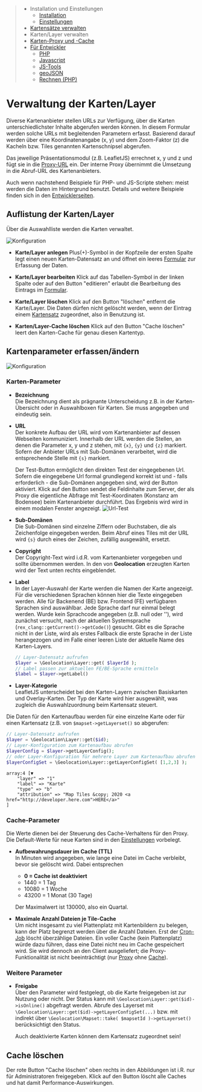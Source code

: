 > - Installation und Einstellungen
>   - [Installation](install.md)
>   - [Einstellungen](settings.md)
> - [Kartensätze verwalten](mapset.md)
> - Karten/Layer verwalten
> - [Karten-Proxy und -Cache](proxy_cache.md)
> - [Für Entwickler](devphp.md)
>   - [PHP](devphp.md)
>   - [Javascript](devjs.md)
>   - [JS-Tools](devtools.md)
>   - [geoJSON](devgeojson.md)
>   - [Rechnen (PHP)](devmath.md)

# Verwaltung der Karten/Layer

Diverse Kartenanbieter stellen URLs zur Verfügung, über die Karten unterschiedlichster Inhalte
abgerufen werden können. In diesem Formular werden solche URLs mit begleitenden Parametern erfasst.
Basierend darauf werden über eine Koordinatenangabe (x, y) und dem Zoom-Faktor (z) die Kacheln bzw.
Tiles genannten Kartenschnipsel abgerufen.

Das jeweilige Präsentationsmodul (z.B. LeafletJS) errechnet x, y und z und fügt sie in die
[Proxy-URL](proxy_cache.md#url) ein. Der interne Proxy übernimmt die Umsetzung in die Abruf-URL des
Kartenanbieters.

Auch wenn nachstehend Beispiele für PHP- und JS-Scripte stehen: meist werden die Daten im
Hintergrund benutzt. Details und weitere Beispiele finden sich in den [Entwicklerseiten](devphp.md).

<a name="list"></a>
## Auflistung der Karten/Layer

Über die Auswahlliste werden die Karten verwaltet.

![Konfiguration](assets/tiles_list.jpg)

- **Karte/Layer anlegen**
  Plus(+)-Symbol in der Kopfzeile der ersten Spalte legt einen neuen Karten-Datensatz an und öffnet
  ein leeres [Formular](#formular) zur Erfassung der Daten.

- **Karte/Layer bearbeiten**
  Klick auf das Tabellen-Symbol in der linken Spalte oder auf den Button "editieren" erlaubt die
  Bearbeitung des Eintrags im [Formular](#formular).

- **Karte/Layer löschen**
  Klick auf den Button "löschen" entfernt die Karte/Layer. Die Daten dürfen nicht gelöscht werden,
  wenn der Eintrag einem [Kartensatz](mapset.md) zugeordnet, also in Benutzung ist.

- **Karten/Layer-Cache löschen**
    Klick auf den Button "Cache löschen" leert den Karten-Cache für genau diesen Kartentyp.

<a name="formular"></a>
## Kartenparameter erfassen/ändern

![Konfiguration](assets/tiles_edit.jpg)

### Karten-Parameter

- **Bezeichnung**  
    Die Bezeichnung dient als prägnante Unterscheidung z.B. in der Karten-Übersicht oder in
    Auswahlboxen für Karten. Sie muss angegeben und eindeutig sein.

- **URL**  
    Der konkrete Aufbau der URL wird vom Kartenanbieter auf dessen Webseiten kommuniziert. Innerhalb
    der URL werden die Stellen, an denen die Parameter x, y und z stehen, mit `{x}`, `{y}` und `{z}`
    markiert. Sofern der Anbieter URLs mit Sub-Domänen verarbeitet, wird die entsprechende
    Stelle mit `{s}` markiert.

    Der Test-Button ermöglicht den direkten Test der eingegebenen Url. Sofern die eingegebene Url
    formal grundlegend korrekt ist und - falls erforderlich - die Sub-Domänen angegeben sind, wird der
    Button aktiviert. Klick auf den Button sendet die Feldinhalte zum Server, der als Proxy die eigentliche
    Abfrage mit Test-Koordinaten (Konstanz am Bodensee) beim Kartenanbieter durchführt. Das Ergebnis wird
    wird in einem modalen Fenster angezeigt.
    ![Url-Test](assets/tiles_test.jpg)

- **Sub-Domänen**  
    Die Sub-Domänen sind einzelne Ziffern oder Buchstaben, die als Zeichenfolge eingegeben werden.
    Beim Abruf eines Tiles mit der URL wird `{s}` durch eines der Zeichen, zufällig ausgewählt,
    ersetzt.

- **Copyright**  
    Der Copyright-Text wird i.d.R. vom Kartenanbieter vorgegeben und sollte übernommen werden. In
    den von **Geolocation** erzeugten Karten wird der Text unten rechts eingeblendet.

- **Label**  
    In der Layer-Auswahl der Karte werden die Namen der Karte angezeigt. Für die verschiedenen
    Sprachen können hier die Texte eingegeben werden. Alle für Backenend (BE) bzw. Frontend (FE)
    verfügbaren Sprachen sind auswählbar. Jede Sprache darf nur einmal belegt werden.
    Wurde kein Sprachcode angegeben (z.B. null oder ''), wird zunächst versucht, nach der aktuellen
    Systemsprache (`rex_clang::getCurrent()->getCode()`) gesucht. Gibt es die Sprache nicht in der Liste,
    wird als erstes Fallback die erste Sprache in der Liste herangezogen und im Falle einer leeren Liste
    der aktuelle Name des Karten-Layers.

    ```php
    // Layer-Datensatz aufrufen
    $layer = \Geolocation\Layer::get( $layerId );
    // Label passen zur aktuellen FE/BE-Sprache ermitteln
    $label = $layer->getLabel()
    ```

- **Layer-Kategorie**  
    LeafletJS unterscheidet bei den Karten-Layern zwischen Basiskarten und Overlay-Karten.
    Der Typ der Karte wird hier ausgewählt, was zugleich die Auswahlzuordnung beim Kartensatz
    steuert.

Die Daten für den Kartenaufbau werden für eine einzelne Karte oder für einen Kartensatz (z.B. von
`$mapset->getLayerset()` so abgerufen:

```php
// Layer-Datensatz aufrufen
$layer = \Geolocation\Layer::get($id);
// Layer-Konfiguration zum Kartenaufbau abrufen
$layerConfig = $layer->getLayerConfig();
// oder Layer-Konfiguration für mehrere Layer zum Kartenaufbau abrufen (nur online)
$layerConfigSet = \Geolocation\Layer::getLayerConfigSet( [1,2,3] );
```
```
array:4 [▼
    "layer" => "1"
    "label" => "Karte"
    "type" => "b"
    "attribution" => "Map Tiles &copy; 2020 <a href="http://developer.here.com">HERE</a>"
]
```

### Cache-Parameter

Die Werte dienen bei der Steuerung des Cache-Verhaltens für den Proxy. Die Default-Werte für neue
Karten sind in den [Einstellungen](settings.md#cache) vorbelegt.

- **Aufbewahrungsdauer im Cache (TTL)**  
    In Minuten wird angegeben, wie lange eine Datei im Cache verbleibt, bevor sie gelöscht wird.
    Dabei entsprechen
    - **0 = Cache ist deaktiviert**
    - 1440 = 1 Tag
    - 10080 = 1 Woche
    - 43200 = 1 Monat (30 Tage)

    Der Maximalwert ist 130000, also ein Quartal.

- **Maximale Anzahl Dateien je Tile-Cache**  
    Um nicht insgesamt zu viel Plattenplatz mit Kartenbildern zu belegen, kann der Platz begrenzt
    werden über die Anzahl Dateien. Erst der [Cron-Job](proxy_cache.md#cron) löscht überzählige
    Dateien. Ein voller Cache (kein Plattenplatz) würde dazu führen, dass eine Datei nicht neu im
    Cache gespeichert wird. Sie wird dennoch an den Client ausgeliefert; die Proxy-Funktionalität
    ist nicht beeinträchtigt (nur [Proxy](proxy_cache.md#proxy) ohne [Cache](proxy_cache.md#cache)).  

### Weitere Parameter

- **Freigabe**  
    Über den Parameter wird festgelegt, ob die Karte freigegeben ist zur Nutzung oder nicht.
    Der Status kann mit `\Geolocation\Layer::get($id)->isOnline()` abgefragt werden. Abrufe des
    Layerset mit `\Geolocation\Layer::get($id)->getLayerConfigSet(...)` bzw. mit indirekt über
    `\Geolocation\Mapset::take( $mapsetId )->getLayerset()` berücksichtigt den Status.

    Auch deaktivierte Karten können dem Kartensatz zugeordnet sein!

<a name="cache"></a>
## Cache löschen

Der rote Button "Cache löschen" oben rechts in den Abbildungen ist i.R. nur für Administratoren
freigegeben. Klick auf den Button löscht alle Caches und hat damit Performance-Auswirkungen.
